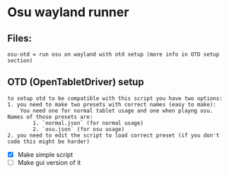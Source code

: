 # Osu wayland runner

## Files:
	osu-otd = run osu on wayland with otd setup (more info in OTD setup section)
	
	
	
## OTD (OpenTabletDriver) setup
	to setup otd to be compatible with this script you have two options:
	1. you need to make two presets with correct names (easy to make):
		You need one for normal tablet usage and one when playng osu. Names of those presets are:
			1. `normal.json` (for normal usage)
			2. `osu.json` (for osu usage)
	2. you need to edit the script to load correct preset (if you don't code this might be harder)


- [x] Make simple script
- [ ] Make gui version of it
